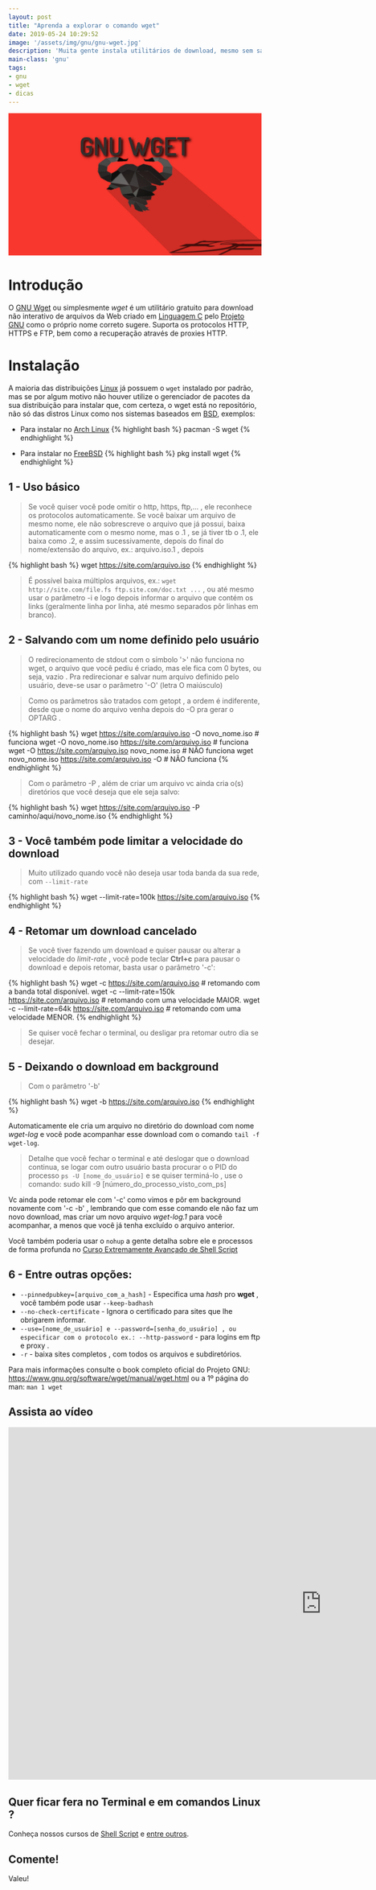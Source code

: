 ```yaml
---
layout: post
title: "Aprenda a explorar o comando wget"
date: 2019-05-24 10:29:52
image: '/assets/img/gnu/gnu-wget.jpg'
description: 'Muita gente instala utilitários de download, mesmo sem saber que seu Linux já possui o melhor utilitário que existe: wget.'
main-class: 'gnu'
tags:
- gnu
- wget
- dicas
---
```


![Aprenda a explorar o comando wget](/assets/img/gnu/gnu-wget.jpg)

# Introdução

O [GNU Wget](https://www.gnu.org/software/wget/manual/wget.html) ou simplesmente *wget* é um utilitário gratuito para download não interativo de arquivos da Web criado em [Linguagem C](http://terminalroot.com.br/2017/01/codigo-de-linguagem-c-para-aprendizado.html) pelo [Projeto GNU](https://www.gnu.org/) como o próprio nome correto sugere. Suporta os protocolos HTTP, HTTPS e FTP, bem como a recuperação através de proxies HTTP.

# Instalação

A maioria das distribuições [Linux](http://terminalroot.com.br/) já possuem o `wget` instalado por padrão, mas se por algum motivo não houver utilize o gerenciador de pacotes da sua distribuição para instalar que, com certeza, o wget está no repositório, não só das distros Linux como nos sistemas baseados em [BSD](http://terminalroot.com.br/2016/05/comparando-bsd-e-linux.html), exemplos:

- Para instalar no [Arch Linux](http://terminalroot.com.br/2018/07/como-instalar-facilmente-o-arch-linux.html)
{% highlight bash %}
pacman -S wget
{% endhighlight %}

- Para instalar no [FreeBSD](http://terminalroot.com.br/2017/09/por-que-freebsd.html)
{% highlight bash %}
pkg install wget
{% endhighlight %}

## 1 - Uso básico

> Se você quiser você pode omitir o http, https, ftp,... , ele reconhece os protocolos automaticamente. Se você baixar um arquivo de mesmo nome, ele não sobrescreve o arquivo que já possui, baixa automaticamente com o mesmo nome, mas o .1 , se já tiver tb o .1, ele baixa como .2, e assim sucessivamente, depois do final do nome/extensão do arquivo, ex.: arquivo.iso.1 , depois 

{% highlight bash %}
wget https://site.com/arquivo.iso
{% endhighlight %}

> É possível baixa múltiplos arquivos, ex.: `wget http://site.com/file.fs ftp.site.com/doc.txt ...` , ou até mesmo usar o parâmetro -i e logo depois informar o arquivo que contém os links (geralmente linha por linha, até mesmo separados pôr linhas em branco).

## 2 - Salvando com um nome definido pelo usuário

> O redirecionamento de stdout com o símbolo '>' não funciona no wget, o arquivo que você pediu é criado, mas ele fica com 0 bytes, ou seja, vazio . Pra redirecionar e salvar num arquivo definido pelo usuário, deve-se usar o parâmetro '-O' (letra O maiúsculo)

> Como os parâmetros são tratados com getopt , a ordem é indiferente, desde que o nome do arquivo venha depois do -O pra gerar o OPTARG .

{% highlight bash %}
wget https://site.com/arquivo.iso -O novo_nome.iso # funciona
wget -O novo_nome.iso https://site.com/arquivo.iso # funciona
wget -O https://site.com/arquivo.iso novo_nome.iso # NÃO funciona
wget novo_nome.iso https://site.com/arquivo.iso -O # NÃO funciona
{% endhighlight %}

> Com o parâmetro -P , além de criar um arquivo vc ainda cria o(s) diretórios que você deseja que ele seja salvo:

{% highlight bash %}
wget https://site.com/arquivo.iso -P caminho/aqui/novo_nome.iso
{% endhighlight %}

## 3 - Você também pode limitar a velocidade do download

> Muito utilizado quando você não deseja usar toda banda da sua rede, com `--limit-rate`

{% highlight bash %}
wget --limit-rate=100k https://site.com/arquivo.iso
{% endhighlight %}

## 4 - Retomar um download cancelado

> Se você tiver fazendo um download e quiser pausar ou alterar a velocidade do *limit-rate* , você pode teclar **Ctrl+c** para pausar o download e depois retomar, basta usar o parâmetro '-c':

{% highlight bash %}
wget -c https://site.com/arquivo.iso # retomando com a banda total disponível.
wget -c --limit-rate=150k https://site.com/arquivo.iso # retomando com uma velocidade MAIOR.
wget -c --limit-rate=64k https://site.com/arquivo.iso # retomando com uma velocidade MENOR.
{% endhighlight %}

> Se quiser você fechar o terminal, ou desligar pra retomar outro dia se desejar.

## 5 - Deixando o download em background

> Com o parâmetro '-b'

{% highlight bash %}
wget -b https://site.com/arquivo.iso
{% endhighlight %}

Automaticamente ele cria um arquivo no diretório do download com nome *wget-log* e você pode acompanhar esse download com o comando `tail -f wget-log`.

> Detalhe que você fechar o terminal e até deslogar que o download continua, se logar com outro usuário basta procurar o o PID do processo `ps -U [nome_do_usuário]` e se quiser terminá-lo , use o comando: sudo kill -9 [número_do_processo_visto_com_ps]

Vc ainda pode retomar ele com '-c' como vimos e pôr em background novamente com '-c -b' , lembrando que com esse comando ele não faz um novo download, mas criar um novo arquivo *wget-log.1* para você acompanhar, a menos que você já tenha excluído o arquivo anterior.

Você também poderia usar o `nohup` a gente detalha sobre ele e processos de forma profunda no [Curso Extremamente Avançado de Shell Script](http://terminalroot.com.br/shell)

## 6 - Entre outras opções:

+ `--pinnedpubkey=[arquivo_com_a_hash]` - Especifica uma *hash* pro **wget** , você também pode usar `--keep-badhash`
+ `--no-check-certificate` - Ignora o certificado para sites que lhe obrigarem informar.
+ `--use=[nome_de_usuário] e --password=[senha_do_usuário] , ou especificar com o protocolo ex.: --http-password` - para logins em ftp e proxy .
+ `-r` - baixa sites completos , com todos os arquivos e subdiretórios.

Para mais informações consulte o book completo oficial do Projeto GNU: <https://www.gnu.org/software/wget/manual/wget.html>
ou a 1º página do man: `man 1 wget`

## Assista ao vídeo
<iframe width="1246" height="701" src="https://www.youtube.com/embed/-1v1Qy_lXks" frameborder="0" allow="accelerometer; autoplay; encrypted-media; gyroscope; picture-in-picture" allowfullscreen></iframe>

## Quer ficar fera no Terminal e em comandos Linux ?

Conheça nossos cursos de [Shell Script](http://terminalroot.com.br/shell) e [entre outros](http://terminalroot.com.br/cursos).

## Comente!

Valeu!

<script async src="https://pagead2.googlesyndication.com/pagead/js/adsbygoogle.js"></script>

<!-- Informat -->
<ins class="adsbygoogle"
 style="display:block"
 data-ad-client="ca-pub-2838251107855362"
 data-ad-slot="2327980059"
 data-ad-format="auto"
 data-full-width-responsive="true"></ins>

<script>
(adsbygoogle = window.adsbygoogle || []).push({});
</script>

